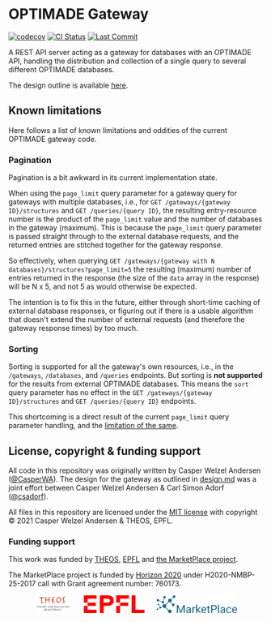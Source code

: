 # OPTIMADE Gateway

[![codecov](https://codecov.io/gh/Materials-Consortia/optimade-gateway/branch/main/graph/badge.svg?token=94aa7IhlUD)](https://codecov.io/gh/Materials-Consortia/optimade-gateway) [![CI Status](https://github.com/Materials-Consortia/optimade-gateway/actions/workflows/ci_tests.yml/badge.svg?branch=main)](https://github.com/Materials-Consortia/optimade-gateway/actions?query=branch%3Amain) [![Last Commit](https://img.shields.io/github/last-commit/Materials-Consortia/optimade-gateway/main?logo=github)](https://github.com/Materials-Consortia/optimade-gateway/pulse)

A REST API server acting as a gateway for databases with an OPTIMADE API, handling the distribution and collection of a single query to several different OPTIMADE databases.

The design outline is available [here](design.md).

## Known limitations

Here follows a list of known limitations and oddities of the current OPTIMADE gateway code.

### Pagination

Pagination is a bit awkward in its current implementation state.

When using the `page_limit` query parameter for a gateway query for gateways with multiple databases, i.e., for `GET /gateways/{gateway ID}/structures` and `GET /queries/{query ID}`, the resulting entry-resource number is the product of the `page_limit` value and the number of databases in the gateway (maximum).
This is because the `page_limit` query parameter is passed straight through to the external database requests, and the returned entries are stitched together for the gateway response.

So effectively, when querying `GET /gateways/{gateway with N databases}/structures?page_limit=5` the resulting (maximum) number of entries returned in the response (the size of the `data` array in the response) will be N x 5, and not 5 as would otherwise be expected.

The intention is to fix this in the future, either through short-time caching of external database responses, or figuring out if there is a usable algorithm that doesn't extend the number of external requests (and therefore the gateway response times) by too much.

### Sorting

Sorting is supported for all the gateway's own resources, i.e., in the `/gateways`, `/databases`, and `/queries` endpoints.
But sorting is **not supported** for the results from external OPTIMADE databases.
This means the `sort` query parameter has no effect in the `GET /gateways/{gateway ID}/structures` and `GET /queries/{query ID}` endpoints.

This shortcoming is a direct result of the current `page_limit` query parameter handling, and the [limitation of the same](#pagination).

## License, copyright & funding support

All code in this repository was originally written by Casper Welzel Andersen ([@CasperWA](https://github.com/CasperWA)).
The design for the gateway as outlined in [design.md](design.md) was a joint effort between Casper Welzel Andersen & Carl Simon Adorf ([@csadorf](https://github.com/csadorf)).

All files in this repository are licensed under the [MIT license](LICENSE.md) with copyright &copy; 2021 Casper Welzel Andersen & THEOS, EPFL.

### Funding support

This work was funded by [THEOS](http://theossrv1.epfl.ch), [EPFL](https://epfl.ch) and [the MarketPlace project](https://www.the-marketplace-project.eu/).

The MarketPlace project is funded by [Horizon 2020](https://ec.europa.eu/programmes/horizon2020/) under H2020-NMBP-25-2017 call with Grant agreement number: 760173.

<div style="text-align:center">
<img src="images/THEOS_logo.png" alt="THEOS" width="73" style="margin:0px 12px"/><img src="images/EPFL_Logo_184X53.svg" alt="EPFL" width="120" style="margin:0px 12px"/><img src="images/MARKETPLACE_LOGO_300dpi.png" alt="The MarketPlace Project" width="159" style="margin:0px 12px"/>
</div>
